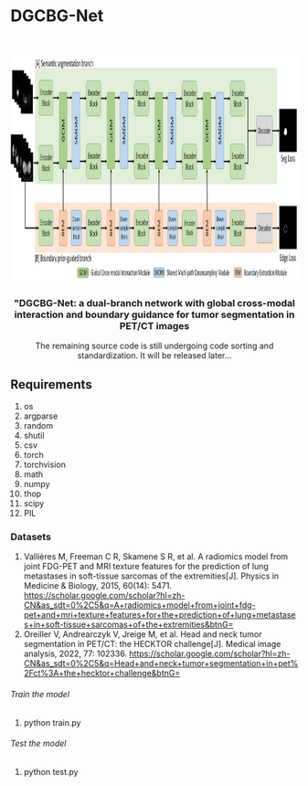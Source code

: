 

# DGCBG-Net

<!-- PROJECT SHIELDS -->

<!-- PROJECT LOGO -->
<br />

<p align="center">
  <a href="https://github.com/TOPmrzw/DGCBG-Net_code/">
    <img src="/tupian.png" alt="Logo" width="1000" height="400">
  </a>

  <h3 align="center">"DGCBG-Net: a dual-branch network with global cross-modal interaction and boundary guidance for tumor segmentation in PET/CT images</h3>
  <p align="center">
  The remaining source code is still undergoing code sorting and standardization. It will be released later... 

## Requirements
1. os
2. argparse
3. random
4. shutil
5. csv
6. torch
7. torchvision
8. math
9. numpy
10. thop
11. scipy
12. PIL

### Datasets
1. Vallières M, Freeman C R, Skamene S R, et al. A radiomics model from joint FDG-PET and MRI texture features for the prediction of lung metastases in soft-tissue sarcomas of the extremities[J]. Physics in Medicine & Biology, 2015, 60(14): 5471.
https://scholar.google.com/scholar?hl=zh-CN&as_sdt=0%2C5&q=A+radiomics+model+from+joint+fdg-pet+and+mri+texture+features+for+the+prediction+of+lung+metastases+in+soft-tissue+sarcomas+of+the+extremities&btnG=
2. Oreiller V, Andrearczyk V, Jreige M, et al. Head and neck tumor segmentation in PET/CT: the HECKTOR challenge[J]. Medical image analysis, 2022, 77: 102336.
https://scholar.google.com/scholar?hl=zh-CN&as_sdt=0%2C5&q=Head+and+neck+tumor+segmentation+in+pet%2Fct%3A+the+hecktor+challenge&btnG=



###### Train the model
1. python train.py


###### Test the model
1. python test.py







